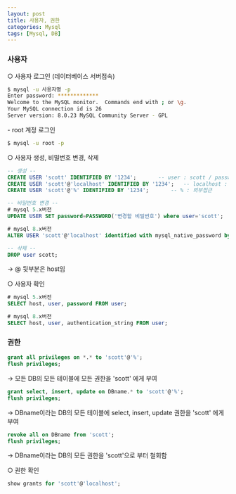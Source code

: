 ```yaml
---
layout: post
title: 사용자, 권한
categories: Mysql
tags: [Mysql, DB]
---
```


### 사용자

○ 사용자 로그인 (데이터베이스 서버접속)

```bash
$ mysql -u 사용자명 -p
Enter password: *************
Welcome to the MySQL monitor.  Commands end with ; or \g.
Your MySQL connection id is 26
Server version: 8.0.23 MySQL Community Server - GPL
```

\- root 계정 로그인

```bash
$ mysql -u root -p
```

○ 사용자 생성, 비밀번호 변경, 삭제

```SQL
-- 생성 --
CREATE USER 'scott' IDENTIFIED BY '1234';		-- user : scott / password : 1234
CREATE USER 'scott'@'localhost' IDENTIFIED BY '1234';	-- localhost : 내부접근만
CREATE USER 'scott'@'%' IDENTIFIED BY '1234';		-- % : 외부접근

-- 비밀번호 변경 --
# mysql 5.x버전
UPDATE USER SET password=PASSWORD('변경할 비밀번호') where user='scott';

# mysql 8.x버전
ALTER USER 'scott'@'localhost' identified with mysql_native_password by '변경할 비밀번호'

-- 삭제 --
DROP user scott;

```

→ @ 뒷부분은 host임

○ 사용자 확인

```SQL
# mysql 5.x버전
SELECT host, user, password FROM user;

# mysql 8.x버전
SELECT host, user, authentication_string FROM user;
```

### 권한

```SQL
grant all privileges on *.* to 'scott'@'%';
flush privileges;
```

→ 모든 DB의 모든 테이블에 모든 권한을 'scott' 에게 부여

```SQL
grant select, insert, update on DBname.* to 'scott'@'%';
flush privileges;

```

→ DBname이라는 DB의 모든 테이블에 select, insert, update 권한을 'scott' 에게 부여

```SQL
revoke all on DBname from 'scott';
flush privileges;

```

→ DBname이라는 DB의 모든 권한을 'scott'으로 부터 철회함

○ 권한 확인

```SQL
show grants for 'scott'@'localhost';
```